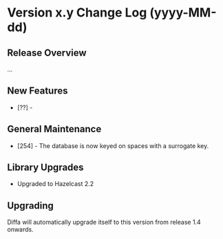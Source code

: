 # Version x.y Change Log (yyyy-MM-dd)

## Release Overview

...

## New Features

* [??] -

## General Maintenance

* [254] - The database is now keyed on spaces with a surrogate key.

## Library Upgrades

* Upgraded to Hazelcast 2.2

## Upgrading

Diffa will automatically upgrade itself to this version from release 1.4 onwards.